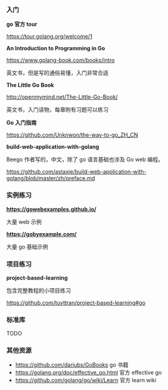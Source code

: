### 入门

**go 官方 tour**

https://tour.golang.org/welcome/1   

**An Introduction to Programming in Go**

https://www.golang-book.com/books/intro

英文书，但是写的通俗易懂，入门非常合适

**The Little Go Book**

http://openmymind.net/The-Little-Go-Book/

英文书，入门读物，每章附有习题可以练习

**Go 入门指南**

https://github.com/Unknwon/the-way-to-go_ZH_CN

**build-web-application-with-golang**

Beego 作者写的，中文，除了 go 语言基础也涉及 Go web 编程。

https://github.com/astaxie/build-web-application-with-golang/blob/master/zh/preface.md


### 实例练习


**https://gowebexamples.github.io/**

大量 web 示例

**https://gobyexample.com/**

大量 go 基础示例


### 项目练习

**project-based-learning**

包含完整教程的小项目练习

https://github.com/tuvttran/project-based-learning#go


### 标准库

TODO

### 其他资源

- https://github.com/dariubs/GoBooks go 书籍
- https://golang.org/doc/effective_go.html 官方 effective go
- https://github.com/golang/go/wiki/Learn 官方 learn wiki